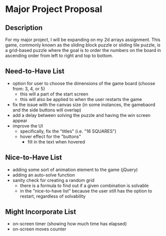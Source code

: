 # Major Project Proposal

## Description
For my major project, I will be expanding on my 2d arrays assignment. This game, commonly known as the sliding block puzzle or sliding tile puzzle, is a grid-based puzzle where the goal is to order the numbers on the board in ascending order from left to right and top to bottom.

## Need-to-Have List
- option for user to choose the dimensions of the game board (choose from: 3, 4, or 5) 
  - this will a part of the start screen 
  - this will also be applied to when the user restarts the game
- fix the issue with the canvas size (in some instances, the gamebaord and the side buttons will overlap)
- add a delay between solving the puzzle and having the win screen appear
- improve the UI
  - specifically, fix the "titles" (i.e. "16 SQUARES")
  - hover effect for the "buttons"
    - fill in the text when hovered


## Nice-to-Have List
- adding some sort of animation element to the game (jQuery)
- adding an auto-solve function
- sanity check for creating a random grid
  - there is a formula to find out if a given combination is solvable
  - in the "nice-to-have list" because the user still has the option to restart, regardless of solvability 

## Might Incorporate List
- on-screen timer (showing how much time has elapsed)
- on-screen moves counter
